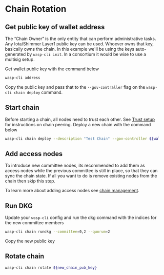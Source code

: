 # Chain Rotation

## Get public key of wallet address

The “Chain Owner” is the only entity that can perform administrative tasks. Any Iota/Shimmer Layer1 public key can be used. Whoever owns that key, basically owns the chain. 
In this example we'll be using the keys auto-generated by `wasp-cli init`.  In a consortium it would be wise to use a multisig setup.

Get wallet public key with the command below

```bash
wasp-cli address
```

Copy the public key and pass that to the `--gov-contraller` flag on the `wasp-cli chain deploy` command.

## Start chain

Before starting a chain, all nodes need to trust each other. See [Trust setup](./setting-up-a-chain.md#trust-setup) for instructions on chain peering. Deploy a new chain with the command below

```bash
wasp-cli chain deploy --description "Test Chain" --gov-controller ${wallet_public_key} --committee 0,1 --evm-chainid 1076
```

## Add access nodes

To introduce new committee nodes, its recommended to add them as access nodes while the previous committee is still in place, so that they can sync the chain state.
If all you want to do is remove existing nodes from the chain then skip this step.

To learn more about adding access nodes see [chain management](./chain-management.md#changing-access-nodes).

## Run DKG

Update your `wasp-cli` config and run the dkg command with the indices for the new committee members

```bash
wasp-cli chain rundkg --committee=0,2 --quorum=2
```

Copy the new public key

## Rotate chain

```bash
wasp-cli chain rotate ${new_chain_pub_key}
```
